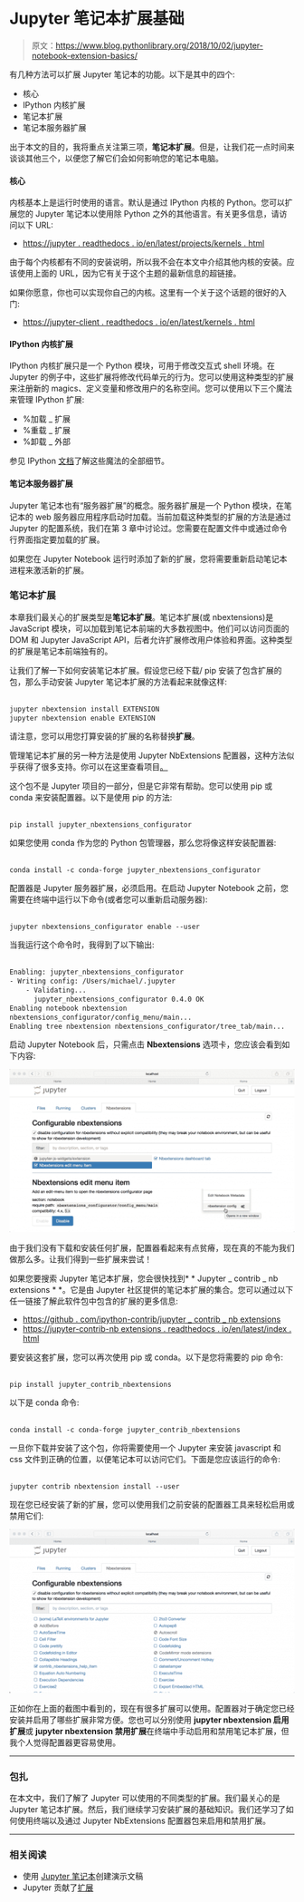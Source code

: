 # Jupyter 笔记本扩展基础

> 原文：<https://www.blog.pythonlibrary.org/2018/10/02/jupyter-notebook-extension-basics/>

有几种方法可以扩展 Jupyter 笔记本的功能。以下是其中的四个:

*   核心
*   IPython 内核扩展
*   笔记本扩展
*   笔记本服务器扩展

出于本文的目的，我将重点关注第三项，**笔记本扩展**。但是，让我们花一点时间来谈谈其他三个，以便您了解它们会如何影响您的笔记本电脑。

#### 核心

内核基本上是运行时使用的语言。默认是通过 IPython 内核的 Python。您可以扩展您的 Jupyter 笔记本以使用除 Python 之外的其他语言。有关更多信息，请访问以下 URL:

*   [https://jupyter . readthedocs . io/en/latest/projects/kernels . html](https://jupyter.readthedocs.io/en/latest/projects/kernels.html)

由于每个内核都有不同的安装说明，所以我不会在本文中介绍其他内核的安装。应该使用上面的 URL，因为它有关于这个主题的最新信息的超链接。

如果你愿意，你也可以实现你自己的内核。这里有一个关于这个话题的很好的入门:

*   [https://jupyter-client . readthedocs . io/en/latest/kernels . html](https://jupyter-client.readthedocs.io/en/latest/kernels.html)

#### IPython 内核扩展

IPython 内核扩展只是一个 Python 模块，可用于修改交互式 shell 环境。在 Jupyter 的例子中，这些扩展将修改代码单元的行为。您可以使用这种类型的扩展来注册新的 magics、定义变量和修改用户的名称空间。您可以使用以下三个魔法来管理 IPython 扩展:

*   %加载 _ 扩展
*   %重载 _ 扩展
*   %卸载 _ 外部

参见 IPython [文档](https://ipython.readthedocs.io/en/stable/interactive/magics.html)了解这些魔法的全部细节。

#### 笔记本服务器扩展

Jupyter 笔记本也有“服务器扩展”的概念。服务器扩展是一个 Python 模块，在笔记本的 web 服务器应用程序启动时加载。当前加载这种类型的扩展的方法是通过 Jupyter 的配置系统，我们在第 3 章中讨论过。您需要在配置文件中或通过命令行界面指定要加载的扩展。

如果您在 Jupyter Notebook 运行时添加了新的扩展，您将需要重新启动笔记本进程来激活新的扩展。

### 笔记本扩展

本章我们最关心的扩展类型是**笔记本扩展**。笔记本扩展(或 nbextensions)是 JavaScript 模块，可以加载到笔记本前端的大多数视图中。他们可以访问页面的 DOM 和 Jupyter JavaScript API，后者允许扩展修改用户体验和界面。这种类型的扩展是笔记本前端独有的。

让我们了解一下如何安装笔记本扩展。假设您已经下载/ pip 安装了包含扩展的包，那么手动安装 Jupyter 笔记本扩展的方法看起来就像这样:

```

jupyter nbextension install EXTENSION
jupyter nbextension enable EXTENSION

```

请注意，您可以用您打算安装的扩展的名称替换**扩展**。

管理笔记本扩展的另一种方法是使用 Jupyter NbExtensions 配置器，这种方法似乎获得了很多支持。你可以在这里查看项目[。](https://github.com/Jupyter-contrib/jupyter_nbextensions_configurator)

这个包不是 Jupyter 项目的一部分，但是它非常有帮助。您可以使用 pip 或 conda 来安装配置器。以下是使用 pip 的方法:

```

pip install jupyter_nbextensions_configurator

```

如果您使用 conda 作为您的 Python 包管理器，那么您将像这样安装配置器:

```

conda install -c conda-forge jupyter_nbextensions_configurator

```

配置器是 Jupyter 服务器扩展，必须启用。在启动 Jupyter Notebook 之前，您需要在终端中运行以下命令(或者您可以重新启动服务器):

```

jupyter nbextensions_configurator enable --user

```

当我运行这个命令时，我得到了以下输出:

```

Enabling: jupyter_nbextensions_configurator
- Writing config: /Users/michael/.jupyter
    - Validating...
      jupyter_nbextensions_configurator 0.4.0 OK
Enabling notebook nbextension nbextensions_configurator/config_menu/main...
Enabling tree nbextension nbextensions_configurator/tree_tab/main...

```

启动 Jupyter Notebook 后，只需点击 **Nbextensions** 选项卡，您应该会看到如下内容:

![](img/d325a0a04e3a1a581dda03606bc7d5b7.png)

由于我们没有下载和安装任何扩展，配置器看起来有点贫瘠，现在真的不能为我们做那么多。让我们得到一些扩展来尝试！

如果您要搜索 Jupyter 笔记本扩展，您会很快找到* * Jupyter _ contrib _ nb extensions * *。它是由 Jupyter 社区提供的笔记本扩展的集合。您可以通过以下任一链接了解此软件包中包含的扩展的更多信息:

*   [https://github . com/ipython-contrib/jupyter _ contrib _ nb extensions](https://github.com/ipython-contrib/jupyter_contrib_nbextensions)
*   [https://jupyter-contrib-nb extensions . readthedocs . io/en/latest/index . html](https://jupyter-contrib-nbextensions.readthedocs.io/en/latest/index.html)

要安装这套扩展，您可以再次使用 pip 或 conda。以下是您将需要的 pip 命令:

```

pip install jupyter_contrib_nbextensions

```

以下是 conda 命令:

```

conda install -c conda-forge jupyter_contrib_nbextensions

```

一旦你下载并安装了这个包，你将需要使用一个 Jupyter 来安装 javascript 和 css 文件到正确的位置，以便笔记本可以访问它们。下面是您应该运行的命令:

```

jupyter contrib nbextension install --user

```

现在您已经安装了新的扩展，您可以使用我们之前安装的配置器工具来轻松启用或禁用它们:

![](img/8ddf6b903a653bc4127aa4b007b7569a.png)

正如你在上面的截图中看到的，现在有很多扩展可以使用。配置器对于确定您已经安装并启用了哪些扩展非常方便。您也可以分别使用 **jupyter nbextension 启用扩展**或 **jupyter nbextension 禁用扩展**在终端中手动启用和禁用笔记本扩展，但我个人觉得配置器更容易使用。

* * *

### 包扎

在本文中，我们了解了 Jupyter 可以使用的不同类型的扩展。我们最关心的是 Jupyter 笔记本扩展。然后，我们继续学习安装扩展的基础知识。我们还学习了如何使用终端以及通过 Jupyter NbExtensions 配置器包来启用和禁用扩展。

* * *

### 相关阅读

*   使用 [Jupyter 笔记本](https://www.blog.pythonlibrary.org/2018/09/25/creating-presentations-with-jupyter-notebook/)创建演示文稿
*   Jupyter 贡献了[扩展](https://github.com/ipython-contrib/jupyter_contrib_nbextensions)